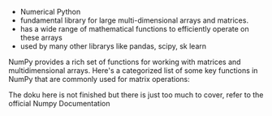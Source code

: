- Numerical Python
- fundamental library for large multi-dimensional arrays and matrices. 
- has a wide range of mathematical functions to efficiently operate on these arrays
- used by many other librarys like pandas, scipy, sk learn 


NumPy provides a rich set of functions for working with matrices and multidimensional arrays. Here's a categorized list of some key functions in NumPy that are commonly used for matrix operations:



The doku here is not finished but there is just too much to cover, refer to the official Numpy Documentation

